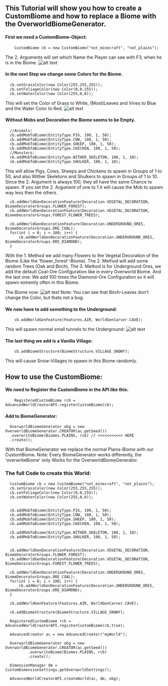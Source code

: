 ## This Tutorial will show you how to create a CustomBiome and how to replace a Biome with the OverworldBiomeGenerator.

#### First we need a CustomBiome-Object:
  ```
      CustomBiome cb = new CustomBiome("not_minecraft", "not_plains");
  ```
  The 2. Arguments will set which Name the Player can see with F3, when he is in the Biome.
  ![alt text](https://timcloud.ddns.net/github/tutorial_biomename.png)
  
  
#### In the next Step we change some Colors for the Biome.
  ```
	cb.setGrassColor(new Color(255,255,255));
	cb.setFoliageColor(new Color(0,0,255));
	cb.setWaterColor(new Color(255,0,0));
  ```
  This will set the Color of Grass to White, (Most)Leaves and Vines to Blue and the Water Color to Red.
  ![alt text](https://timcloud.ddns.net/github/tutorial_biomecolor.png)
  
  
#### Without Mobs and Decoration the Biome seems to be Empty.
  ```
	//Animals:
	cb.addMobToBiome(EntityType.PIG, 100, 1, 50);
	cb.addMobToBiome(EntityType.COW, 100, 1, 50);
	cb.addMobToBiome(EntityType.SHEEP, 100, 1, 50);
	cb.addMobToBiome(EntityType.CHICKEN, 100, 1, 50);
	//Monsters:
	cb.addMobToBiome(EntityType.WITHER_SKELETON, 100, 1, 10);
	cb.addMobToBiome(EntityType.SHULKER, 100, 1, 10);
  ```
  This will allow Pigs, Cows, Sheeps and Chickens to spawn in Groups of 1 to 50,
  and also Wither Skeletons and Shulkers to spawn in Groups of 1 to 10.
  Since the 2. Argument is always 100, they all have the same Chance to spawn.
  If you set the 2. Argument of one to 1 it will cause the Mob to spawn way less then the others.
  
  
  ```
	cb.addWorldGenDecorationFeature(Decoration.VEGETAL_DECORATION, BiomeDecoratorGroups.FLOWER_FOREST);
	cb.addWorldGenDecorationFeature(Decoration.VEGETAL_DECORATION, BiomeDecoratorGroups.FOREST_FLOWER_TREES);
			
	cb.addWorldGenDecorationFeature(Decoration.UNDERGROUND_ORES, BiomeDecoratorGroups.ORE_COAL);
	for(int i = 0; i < 100; i++) {
		cb.addWorldGenDecorationFeature(Decoration.UNDERGROUND_ORES, BiomeDecoratorGroups.ORE_DIAMOND);
	}
  ```
  With the 1. Method we add many Flowers to the Vegetal Decoration of the Biome (Like the 'flower_forest'-Biome).
  The 2. Method will add some random Trees (Oak and Birch).
  The 3. Method is for Underground Ores, we add the default Coal-Ore Configuration like in every Overworld Biome.
  And the last one: We add 100 times the Diamond-Ore Configuration so it will spawn extremly often in this Biome.
  
  The Biome now:
  ![alt text](https://timcloud.ddns.net/github/tutorial_biomefull.png)
  Note: You can see that Birch-Leaves don't change the Color, but thats not a bug. 
  
  
  #### We now have to add something to the Underground:
  ```
      cb.addWorldGenFeature(Features.AIR, WorldGenCarver.CAVE);
  ```
   This will spawn normal small tunnels to the Underground:
   ![alt text](https://timcloud.ddns.net/github/tutorial_biomeunderground.png)

  
  #### The last thing we add is a Vanilla Village:
  ```
      cb.addBiomeStructure(BiomeStructure.VILLAGE_SNOWY);
  ```
  This will cause Snow-Villages to spawn in this Biome randomly.
  
  
  ## How to use the CustomBiome:
  
  #### We need to Register the CustomBiome in the API like this:
  ```
      RegisteredCustomBiome rcb = AdvancedWorldCreatorAPI.registerCustomBiome(cb);
  ```
  
  #### Add to BiomeGenerator:
  ```
	OverworldBiomeGenerator obg = new OverworldBiomeGenerator.CREATOR(ac.getSeed())
	.overwriteBiome(Biomes.PLAINS, rcb) // <<<<<<<<<<< HERE
	.create();
  ```
  With that BiomeGenerator we replace the normal Plains-Biome with our CustomBiome.
  Note: Every BiomeGenerator works differently, the 'overwriteBiome' only Works for the OverworldBiomeGenerator.
  
  
  
  
  
  ### The full Code to create this World:
  ```
	CustomBiome cb = new CustomBiome("not_minecraft", "not_plains");
	cb.setGrassColor(new Color(255,255,255));
	cb.setFoliageColor(new Color(0,0,255));
	cb.setWaterColor(new Color(255,0,0));


	cb.addMobToBiome(EntityType.PIG, 100, 1, 50);
	cb.addMobToBiome(EntityType.COW, 100, 1, 50);
	cb.addMobToBiome(EntityType.SHEEP, 100, 1, 50);
	cb.addMobToBiome(EntityType.CHICKEN, 100, 1, 50);

	cb.addMobToBiome(EntityType.WITHER_SKELETON, 100, 1, 10);
	cb.addMobToBiome(EntityType.SHULKER, 100, 1, 50);


	cb.addWorldGenDecorationFeature(Decoration.VEGETAL_DECORATION, BiomeDecoratorGroups.FLOWER_FOREST);
	cb.addWorldGenDecorationFeature(Decoration.VEGETAL_DECORATION, BiomeDecoratorGroups.FOREST_FLOWER_TREES);
			
	cb.addWorldGenDecorationFeature(Decoration.UNDERGROUND_ORES, BiomeDecoratorGroups.ORE_COAL);
	for(int i = 0; i < 100; i++) {
		cb.addWorldGenDecorationFeature(Decoration.UNDERGROUND_ORES, BiomeDecoratorGroups.ORE_DIAMOND);
	}

	cb.addWorldGenFeature(Features.AIR, WorldGenCarver.CAVE);

	cb.addBiomeStructure(BiomeStructure.VILLAGE_SNOWY);

	RegisteredCustomBiome rcb = AdvancedWorldCreatorAPI.registerCustomBiome(cb,true);

	AdvancedCreator ac = new AdvancedCreator("myWorld");

	OverworldBiomeGenerator obg = new OverworldBiomeGenerator.CREATOR(ac.getSeed())
			.overwriteBiome(Biomes.PLAINS, rcb)
			.create();

	DimensionManager dm = CustomDimensionSettings.getOverworldSettings();

	AdvancedWorldCreatorAPI.createWorld(ac, dm, obg);
  ```
  
  
  
  
  
  
  
  
